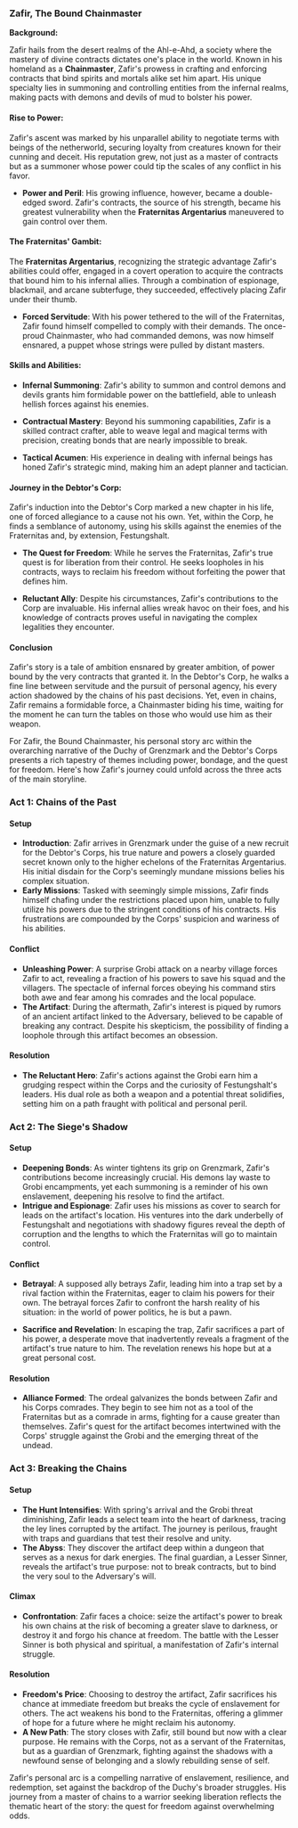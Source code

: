 ### Zafir, The Bound Chainmaster

**Background:**

Zafir hails from the desert realms of the Ahl-e-Ahd, a society where the mastery of divine contracts dictates one's place in the world. Known in his homeland as a **Chainmaster**, Zafir's prowess in crafting and enforcing contracts that bind spirits and mortals alike set him apart. His unique specialty lies in summoning and controlling entities from the infernal realms, making pacts with demons and devils of mud to bolster his power.

#### Rise to Power:

Zafir's ascent was marked by his unparallel ability to negotiate terms with beings of the netherworld, securing loyalty from creatures known for their cunning and deceit. His reputation grew, not just as a master of contracts but as a summoner whose power could tip the scales of any conflict in his favor.

- **Power and Peril**: His growing influence, however, became a double-edged sword. Zafir's contracts, the source of his strength, became his greatest vulnerability when the **Fraternitas Argentarius** maneuvered to gain control over them.

#### The Fraternitas' Gambit:

The **Fraternitas Argentarius**, recognizing the strategic advantage Zafir's abilities could offer, engaged in a covert operation to acquire the contracts that bound him to his infernal allies. Through a combination of espionage, blackmail, and arcane subterfuge, they succeeded, effectively placing Zafir under their thumb.

- **Forced Servitude**: With his power tethered to the will of the Fraternitas, Zafir found himself compelled to comply with their demands. The once-proud Chainmaster, who had commanded demons, was now himself ensnared, a puppet whose strings were pulled by distant masters.

#### Skills and Abilities:

- **Infernal Summoning**: Zafir's ability to summon and control demons and devils grants him formidable power on the battlefield, able to unleash hellish forces against his enemies.
  
- **Contractual Mastery**: Beyond his summoning capabilities, Zafir is a skilled contract crafter, able to weave legal and magical terms with precision, creating bonds that are nearly impossible to break.

- **Tactical Acumen**: His experience in dealing with infernal beings has honed Zafir's strategic mind, making him an adept planner and tactician.

#### Journey in the Debtor's Corp:

Zafir's induction into the Debtor's Corp marked a new chapter in his life, one of forced allegiance to a cause not his own. Yet, within the Corp, he finds a semblance of autonomy, using his skills against the enemies of the Fraternitas and, by extension, Festungshalt.

- **The Quest for Freedom**: While he serves the Fraternitas, Zafir's true quest is for liberation from their control. He seeks loopholes in his contracts, ways to reclaim his freedom without forfeiting the power that defines him.

- **Reluctant Ally**: Despite his circumstances, Zafir's contributions to the Corp are invaluable. His infernal allies wreak havoc on their foes, and his knowledge of contracts proves useful in navigating the complex legalities they encounter.

#### Conclusion

Zafir's story is a tale of ambition ensnared by greater ambition, of power bound by the very contracts that granted it. In the Debtor's Corp, he walks a fine line between servitude and the pursuit of personal agency, his every action shadowed by the chains of his past decisions. Yet, even in chains, Zafir remains a formidable force, a Chainmaster biding his time, waiting for the moment he can turn the tables on those who would use him as their weapon.

For Zafir, the Bound Chainmaster, his personal story arc within the overarching narrative of the Duchy of Grenzmark and the Debtor's Corps presents a rich tapestry of themes including power, bondage, and the quest for freedom. Here's how Zafir's journey could unfold across the three acts of the main storyline.

### Act 1: Chains of the Past

#### Setup
- **Introduction**: Zafir arrives in Grenzmark under the guise of a new recruit for the Debtor's Corps, his true nature and powers a closely guarded secret known only to the higher echelons of the Fraternitas Argentarius. His initial disdain for the Corp's seemingly mundane missions belies his complex situation.
- **Early Missions**: Tasked with seemingly simple missions, Zafir finds himself chafing under the restrictions placed upon him, unable to fully utilize his powers due to the stringent conditions of his contracts. His frustrations are compounded by the Corps' suspicion and wariness of his abilities.

#### Conflict
- **Unleashing Power**: A surprise Grobi attack on a nearby village forces Zafir to act, revealing a fraction of his powers to save his squad and the villagers. The spectacle of infernal forces obeying his command stirs both awe and fear among his comrades and the local populace.
- **The Artifact**: During the aftermath, Zafir's interest is piqued by rumors of an ancient artifact linked to the Adversary, believed to be capable of breaking any contract. Despite his skepticism, the possibility of finding a loophole through this artifact becomes an obsession.

#### Resolution
- **The Reluctant Hero**: Zafir's actions against the Grobi earn him a grudging respect within the Corps and the curiosity of Festungshalt's leaders. His dual role as both a weapon and a potential threat solidifies, setting him on a path fraught with political and personal peril.

### Act 2: The Siege's Shadow

#### Setup
- **Deepening Bonds**: As winter tightens its grip on Grenzmark, Zafir's contributions become increasingly crucial. His demons lay waste to Grobi encampments, yet each summoning is a reminder of his own enslavement, deepening his resolve to find the artifact.
- **Intrigue and Espionage**: Zafir uses his missions as cover to search for leads on the artifact's location. His ventures into the dark underbelly of Festungshalt and negotiations with shadowy figures reveal the depth of corruption and the lengths to which the Fraternitas will go to maintain control.

#### Conflict
- **Betrayal**: A supposed ally betrays Zafir, leading him into a trap set by a rival faction within the Fraternitas, eager to claim his powers for their own. The betrayal forces Zafir to confront the harsh reality of his situation: in the world of power politics, he is but a pawn.

- **Sacrifice and Revelation**: In escaping the trap, Zafir sacrifices a part of his power, a desperate move that inadvertently reveals a fragment of the artifact's true nature to him. The revelation renews his hope but at a great personal cost.

#### Resolution
- **Alliance Formed**: The ordeal galvanizes the bonds between Zafir and his Corps comrades. They begin to see him not as a tool of the Fraternitas but as a comrade in arms, fighting for a cause greater than themselves. Zafir's quest for the artifact becomes intertwined with the Corps' struggle against the Grobi and the emerging threat of the undead.

### Act 3: Breaking the Chains

#### Setup
- **The Hunt Intensifies**: With spring's arrival and the Grobi threat diminishing, Zafir leads a select team into the heart of darkness, tracing the ley lines corrupted by the artifact. The journey is perilous, fraught with traps and guardians that test their resolve and unity.
- **The Abyss**: They discover the artifact deep within a dungeon that serves as a nexus for dark energies. The final guardian, a Lesser Sinner, reveals the artifact's true purpose: not to break contracts, but to bind the very soul to the Adversary's will.

#### Climax
- **Confrontation**: Zafir faces a choice: seize the artifact's power to break his own chains at the risk of becoming a greater slave to darkness, or destroy it and forgo his chance at freedom. The battle with the Lesser Sinner is both physical and spiritual, a manifestation of Zafir's internal struggle.

#### Resolution
- **Freedom's Price**: Choosing to destroy the artifact, Zafir sacrifices his chance at immediate freedom but breaks the cycle of enslavement for others. The act weakens his bond to the Fraternitas, offering a glimmer of hope for a future where he might reclaim his autonomy.
- **A New Path**: The story closes with Zafir, still bound but now with a clear purpose. He remains with the Corps, not as a servant of the Fraternitas, but as a guardian of Grenzmark, fighting against the shadows with a newfound sense of belonging and a slowly rebuilding sense of self.

Zafir's personal arc is a compelling narrative of enslavement, resilience, and redemption, set against the backdrop of the Duchy's broader struggles. His journey from a master of chains to a warrior seeking liberation reflects the thematic heart of the story: the quest for freedom against overwhelming odds.